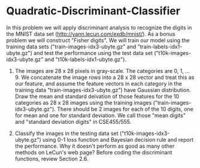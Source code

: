 # Quadratic-Discriminant-Classifier
In this problem we will apply discriminant analysis to recognize the digits in the MNIST data set (http://yann.lecun.com/exdb/mnist/). As a bonus problem we will construct "Fisher digits". We will train our model using the training data sets ("train-images-idx3-ubyte.gz" and "train-labels-idx1-ubyte.gz") and test the performance using the test data set ("t10k-images-idx3-ubyte.gz" and "t10k-labels-idx1-ubyte.gz").

1. The images are 28 x 28 pixels in gray-scale. The categories are 0, 1, ... 9. We concatenate the image rows into a 28 x 28 vector and treat this as our feature, and assume the feature vectors in each category in the training data "train-images-idx3-ubyte.gz") have Gaussian distribution. Draw the mean and standard deivation of those features for the 10 categories as 28 x 28 images using the training images ("train-images-idx3-ubyte.gz"). There should be 2 images for each of the 10 digits, one for mean and one for standard deviation. We call those "mean digits" and "standard deviation digits" in CSE455/555.

2. Classify the images in the testing data set ("t10k-images-idx3-ubyte.gz") using 0-1 loss function and Bayesian decision rule and report the performance. Why it doesn't perform as good as many other methods on LeCun's web page? Before coding the discriminant functions, review Section 2.6.

